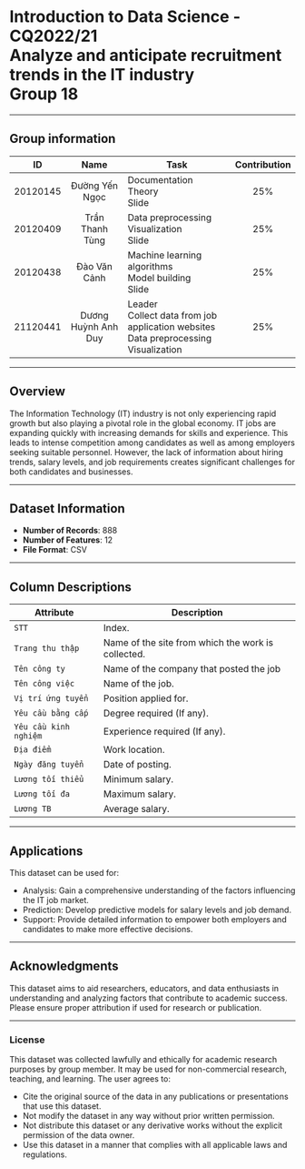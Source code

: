 # Introduction to Data Science - CQ2022/21<br>Analyze and anticipate recruitment trends in the IT industry<br>Group 18

---

## Group information
|**ID**  |**Name**           |**Task**                                                                                   |**Contribution**|
|--------|:-----------------:|-------------------------------------------------------------------------------------------|:--------------:|
|20120145|Đường Yến Ngọc     |Documentation<br>Theory<br>Slide                                                           |25%             |
|20120409|Trần Thanh Tùng    |Data preprocessing<br>Visualization<br>Slide                                               |25%             |
|20120438|Đào Văn Cảnh       |Machine learning algorithms<br>Model building<br>Slide                                     |25%             |
|21120441|Dương Huỳnh Anh Duy|Leader<br>Collect data from job application websites<br>Data preprocessing<br>Visualization|25%             |

---

## Overview
The Information Technology (IT) industry is not only experiencing rapid growth but also playing a pivotal role in the global economy. IT jobs are expanding quickly with increasing demands for skills and experience. This leads to intense competition among candidates as well as among employers seeking suitable personnel.
However, the lack of information about hiring trends, salary levels, and job requirements creates significant challenges for both candidates and businesses.

---

## Dataset Information

- **Number of Records**: 888
- **Number of Features**: 12  
- **File Format**: CSV  

---

## Column Descriptions

| **Attribute**        | **Description**                                   |
|----------------------|---------------------------------------------------|
| `STT`                | Index.                                            |
| `Trang thu thập`     | Name of the site from which the work is collected.|
| `Tên công ty`        | Name of the company that posted the job           |
| `Tên công việc`      | Name of the job.                                  |
| `Vị trí ứng tuyển`   | Position applied for.                             |
| `Yêu cầu bằng cấp`   | Degree required (If any).                         |
| `Yêu cầu kinh nghiệm`| Experience required (If any).                     |
| `Địa điểm`           | Work location.                                    |
| `Ngày đăng tuyển`    | Date of posting.                                  |
| `Lương tối thiểu`    | Minimum salary.                                   |
| `Lương tối đa`       | Maximum salary.                                   |
| `Lương TB`           | Average salary.                                   |


---

## Applications

This dataset can be used for:
- Analysis: Gain a comprehensive understanding of the factors influencing the IT job market.
- Prediction: Develop predictive models for salary levels and job demand.
- Support: Provide detailed information to empower both employers and candidates to make more effective decisions.

---

## Acknowledgments
This dataset aims to aid researchers, educators, and data enthusiasts in understanding and analyzing factors that contribute to academic success. Please ensure proper attribution if used for research or publication. 

--- 

### License
This dataset was collected lawfully and ethically for academic research purposes by group member. It may be used for non-commercial research, teaching, and learning. The user agrees to:
- Cite the original source of the data in any publications or presentations that use this dataset.
- Not modify the dataset in any way without prior written permission.
- Not distribute this dataset or any derivative works without the explicit permission of the data owner.
- Use this dataset in a manner that complies with all applicable laws and regulations.
